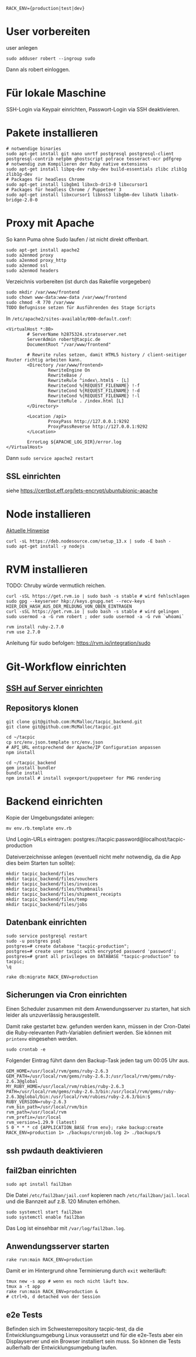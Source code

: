 
`RACK_ENV={production|test|dev}`

# User vorbereiten

user anlegen
```
sudo adduser robert --ingroup sudo
```
Dann als robert einloggen.

# Für lokale Maschine

SSH-Login via Keypair einrichten, Passwort-Login via SSH deaktivieren.

# Pakete installieren
```
# notwendige binaries
sudo apt-get install git nano unrtf postgresql postgresql-client postgresql-contrib netpbm ghostscript potrace tesseract-ocr pdfgrep
# notwendig zum Kompilieren der Ruby native extensions
sudo apt-get install libpq-dev ruby-dev build-essentials zlibc zlib1g zlib1g-dev
# Packages für headless Chrome
sudo apt-get install libgbm1 libxcb-dri3-0 libxcursor1
# Packages für headless Chrome / Puppeteer 3
sudo apt-get install libxcursor1 libnss3 libgbm-dev libatk libatk-bridge-2.0-0
```

# Proxy mit Apache
So kann Puma ohne Sudo laufen / ist nicht direkt offenbart.

```
sudo apt-get install apache2
sudo a2enmod proxy
sudo a2enmod proxy_http
sudo a2enmod ssl
sudo a2enmod headers
```

Verzeichnis vorbereiten (ist durch das Rakefile vorgegeben)
```
sudo mkdir /var/www/frontend
sudo chown www-data:www-data /var/www/frontend
sudo chmod -R 770 /var/www
TODO Befugnisse setzen für Ausführenden des Stage Scripts
```

In `/etc/apache2/sites-available/000-default.conf`:
```
<VirtualHost *:80>
        # ServerName h2875324.stratoserver.net
        ServerAdmin robert@tacpic.de
        DocumentRoot "/var/www/frontend"

        # Rewrite rules setzen, damit HTML5 history / client-seitiger Router richtig arbeiten kann.
        <Directory /var/www/frontend>
                RewriteEngine On
                RewriteBase /
                RewriteRule ^index\.html$ - [L]
                RewriteCond %{REQUEST_FILENAME} !-f
                RewriteCond %{REQUEST_FILENAME} !-d
                RewriteCond %{REQUEST_FILENAME} !-l
                RewriteRule . /index.html [L]
        </Directory>

        <Location /api>
                ProxyPass http://127.0.0.1:9292
                ProxyPassReverse http://127.0.0.1:9292
        </Location>

        ErrorLog ${APACHE_LOG_DIR}/error.log
</VirtualHost>

```
Dann `sudo service apache2 restart`

## SSL einrichten
siehe https://certbot.eff.org/lets-encrypt/ubuntubionic-apache

# Node installieren
[Aktuelle Hinweise](https://github.com/nodesource/distributions/blob/master/README.md)

```
curl -sL https://deb.nodesource.com/setup_13.x | sudo -E bash -
sudo apt-get install -y nodejs
```

# RVM installieren
TODO: Chruby würde vermutlich reichen.
```
curl -sSL https://get.rvm.io | sudo bash -s stable # wird fehlschlagen
sudo gpg --keyserver hkp://keys.gnupg.net --recv-keys HIER_DEN_HASH_AUS_DER_MELDUNG_VON_OBEN_EINTRAGEN
curl -sSL https://get.rvm.io | sudo bash -s stable # wird gelingen
sudo usermod -a -G rvm robert ; oder sudo usermod -a -G rvm `whoami`

rvm install ruby-2.7.0
rvm use 2.7.0
```
Anleitung für sudo befolgen: https://rvm.io/integration/sudo

# Git-Workflow einrichten

## [SSH auf Server einrichten](https://help.github.com/en/github/authenticating-to-github/connecting-to-github-with-ssh)

## Repositorys klonen
```
git clone git@github.com:McMalloc/tacpic_backend.git
git clone git@github.com:McMalloc/tacpic.git

cd ~/tacpic
cp src/env.json.template src/env.json
# API_URL entsprechend der Apache/IP Configuration anpassen
npm install

cd ~/tacpic_backend
gem install bundler
bundle install
npm install # install svgexport/puppeteer for PNG rendering
```
# Backend einrichten

Kopie der Umgebungsdatei anlegen:
```
mv env.rb.template env.rb
```
Und Login-URLs eintragen: postgres://tacpic:password@localhost/tacpic-production

Dateiverzeichnisse anlegen (eventuell nicht mehr notwendig, da die App dies beim Starten tun sollte):
```
mkdir tacpic_backend/files
mkdir tacpic_backend/files/vouchers
mkdir tacpic_backend/files/invoices
mkdir tacpic_backend/files/thumbnails
mkdir tacpic_backend/files/shipment_receipts
mkdir tacpic_backend/files/temp
mkdir tacpic_backend/files/jobs
```
## Datenbank einrichten

```
sudo service postgresql restart
sudo -u postgres psql
postgres=# create database "tacpic-production";
postgres=# create user tacpic with encrypted password 'password';
postgres=# grant all privileges on DATABASE "tacpic-production" to tacpic;
\q

rake db:migrate RACK_ENV=production
```

## Sicherungen via Cron einrichten
Einen Scheduler zusammen mit dem Anwendungsserver zu starten, hat sich leider als unzuverlässig herausgestellt.

Damit rake gestartet bzw. gefunden werden kann, müssen in der Cron-Datei die Ruby-relevanten Path-Variablen definiert werden. Sie können mit `printenv` eingesehen werden.
```
sudo crontab -e
```

Folgender Eintrag führt dann den Backup-Task jeden tag um 00:05 Uhr aus.
```
GEM_HOME=/usr/local/rvm/gems/ruby-2.6.3
GEM_PATH=/usr/local/rvm/gems/ruby-2.6.3:/usr/local/rvm/gems/ruby-2.6.3@global
MY_RUBY_HOME=/usr/local/rvm/rubies/ruby-2.6.3
PATH=/usr/local/rvm/gems/ruby-2.6.3/bin:/usr/local/rvm/gems/ruby-2.6.3@global/bin:/usr/local/rvm/rubies/ruby-2.6.3/bin:$
RUBY_VERSION=ruby-2.6.3
rvm_bin_path=/usr/local/rvm/bin
rvm_path=/usr/local/rvm
rvm_prefix=/usr/local
rvm_version=1.29.9 (latest)
5 0 * * * cd {APPLICATION_BASE from env}; rake backup:create RACK_ENV=production 1> ./backups/cronjob.log 2> ./backups/$
```

## ssh pwdauth deaktivieren

## fail2ban einrichten

```
sudo apt install fail2ban
```
Die Datei `/etc/fail2ban/jail.conf` kopieren nach `/etc/fail2ban/jail.local` und die Bannzeit auf z.B. 120 Minuten erhöhen.
```
sudo systemctl start fail2ban
sudo systemctl enable fail2ban
```

Das Log ist einsehbar mit `/var/log/fail2ban.log`.

## Anwendungsserver starten

```
rake run:main RACK_ENV=production
```
Damit er im Hintergrund ohne Terminierung durch `exit` weiterläuft: 
```
tmux new -s app # wenn es noch nicht läuft bzw.
tmux a -t app
rake run:main RACK_ENV=production &
# ctrl+b, d detached von der Session
```

## e2e Tests

Befinden sich im Schwesterrepository tacpic-test, da die Entwicklungsumgebung Linux voraussetzt und 
für die e2e-Tests aber ein Displayserver und ein Browser installiert sein muss. So können die Tests
außerhalb der Entwicklungsumgebung laufen.